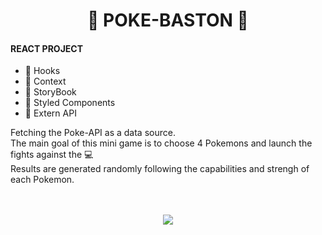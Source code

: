 
<h1 align="center">
    🐯 POKE-BASTON 🥊   
</h1>


#### REACT PROJECT
 
  - 🎣 Hooks 
  - 🧺 Context
  - 📕 StoryBook
  - 💅 Styled Components
  - 💾 Extern API
  
  Fetching the Poke-API as a data source.  
  The main goal of this mini game is to choose 4 Pokemons and launch the fights against the 💻  
  Results are generated randomly following the capabilities and strengh of each Pokemon.

<p align="center">
  <br><br>
  <img src="/public/img/git/pokebaston.gif">
  <br><br>
</p>
